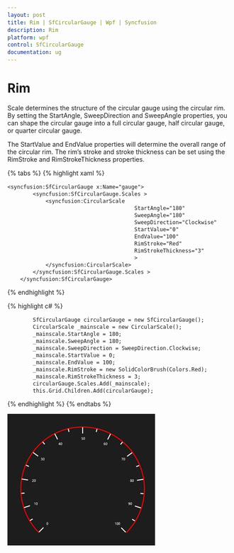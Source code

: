 ```yaml
---
layout: post
title: Rim | SfCircularGauge | Wpf | Syncfusion
description: Rim
platform: wpf
control: SfCircularGauge
documentation: ug
---
```


# Rim

Scale determines the structure of the circular gauge using the circular rim. By setting the StartAngle, SweepDirection and SweepAngle properties, you can shape the circular gauge into a full circular gauge, half circular gauge, or quarter circular gauge.

The StartValue and EndValue properties will determine the overall range of the circular rim. The rim’s stroke and stroke thickness can be set using the RimStroke and RimStrokeThickness properties.

{% tabs %}
{% highlight xaml %}

    <syncfusion:SfCircularGauge x:Name="gauge">
            <syncfusion:SfCircularGauge.Scales >
                <syncfusion:CircularScale 
                                            StartAngle="180" 
                                            SweepAngle="180"
                                            SweepDirection="Clockwise"
                                            StartValue="0" 
                                            EndValue="100"
                                            RimStroke="Red" 
                                            RimStrokeThickness="3"
                                            >
                </syncfusion:CircularScale>
            </syncfusion:SfCircularGauge.Scales >
        </syncfusion:SfCircularGauge>

{% endhighlight %}

{% highlight c# %}

            SfCircularGauge circularGauge = new SfCircularGauge();
            CircularScale _mainscale = new CircularScale();
            _mainscale.StartAngle = 180;
            _mainscale.SweepAngle = 180;
            _mainscale.SweepDirection = SweepDirection.Clockwise;
            _mainscale.StartValue = 0;
            _mainscale.EndValue = 100;
            _mainscale.RimStroke = new SolidColorBrush(Colors.Red);
            _mainscale.RimStrokeThickness = 3;
            circularGauge.Scales.Add(_mainscale);
            this.Grid.Children.Add(circularGauge);

{% endhighlight %}
{% endtabs %}

![](Rim_images/Rim_img1.jpeg)

